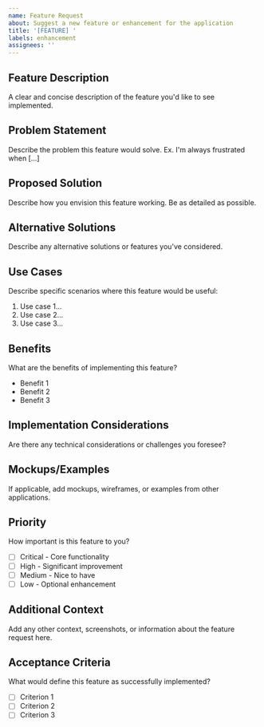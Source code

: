 ```yaml
---
name: Feature Request
about: Suggest a new feature or enhancement for the application
title: '[FEATURE] '
labels: enhancement
assignees: ''
---
```


## Feature Description
A clear and concise description of the feature you'd like to see implemented.

## Problem Statement
Describe the problem this feature would solve. 
Ex. I'm always frustrated when [...]

## Proposed Solution
Describe how you envision this feature working. Be as detailed as possible.

## Alternative Solutions
Describe any alternative solutions or features you've considered.

## Use Cases
Describe specific scenarios where this feature would be useful:
1. Use case 1...
2. Use case 2...
3. Use case 3...

## Benefits
What are the benefits of implementing this feature?
- Benefit 1
- Benefit 2
- Benefit 3

## Implementation Considerations
Are there any technical considerations or challenges you foresee?

## Mockups/Examples
If applicable, add mockups, wireframes, or examples from other applications.

## Priority
How important is this feature to you?
- [ ] Critical - Core functionality
- [ ] High - Significant improvement
- [ ] Medium - Nice to have
- [ ] Low - Optional enhancement

## Additional Context
Add any other context, screenshots, or information about the feature request here.

## Acceptance Criteria
What would define this feature as successfully implemented?
- [ ] Criterion 1
- [ ] Criterion 2
- [ ] Criterion 3
